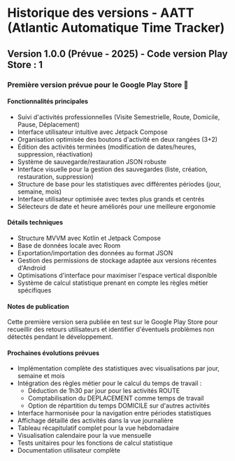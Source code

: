 # Historique des versions - AATT (Atlantic Automatique Time Tracker)

## Version 1.0.0 (Prévue - 2025) - Code version Play Store : 1

### Première version prévue pour le Google Play Store 🎉

#### Fonctionnalités principales
- Suivi d'activités professionnelles (Visite Semestrielle, Route, Domicile, Pause, Déplacement)
- Interface utilisateur intuitive avec Jetpack Compose
- Organisation optimisée des boutons d'activité en deux rangées (3+2)
- Édition des activités terminées (modification de dates/heures, suppression, réactivation)
- Système de sauvegarde/restauration JSON robuste
- Interface visuelle pour la gestion des sauvegardes (liste, création, restauration, suppression)
- Structure de base pour les statistiques avec différentes périodes (jour, semaine, mois)
- Interface utilisateur optimisée avec textes plus grands et centrés
- Sélecteurs de date et heure améliorés pour une meilleure ergonomie

#### Détails techniques
- Structure MVVM avec Kotlin et Jetpack Compose
- Base de données locale avec Room
- Exportation/importation des données au format JSON
- Gestion des permissions de stockage adaptée aux versions récentes d'Android
- Optimisations d'interface pour maximiser l'espace vertical disponible
- Système de calcul statistique prenant en compte les règles métier spécifiques

#### Notes de publication
Cette première version sera publiée en test sur le Google Play Store pour recueillir des retours utilisateurs et identifier d'éventuels problèmes non détectés pendant le développement.

#### Prochaines évolutions prévues
- Implémentation complète des statistiques avec visualisations par jour, semaine et mois
- Intégration des règles métier pour le calcul du temps de travail :
  - Déduction de 1h30 par jour pour les activités ROUTE
  - Comptabilisation du DEPLACEMENT comme temps de travail
  - Option de répartition du temps DOMICILE sur d'autres activités
- Interface harmonisée pour la navigation entre périodes statistiques
- Affichage détaillé des activités dans la vue journalière
- Tableau récapitulatif complet pour la vue hebdomadaire
- Visualisation calendaire pour la vue mensuelle
- Tests unitaires pour les fonctions de calcul statistique
- Documentation utilisateur complète